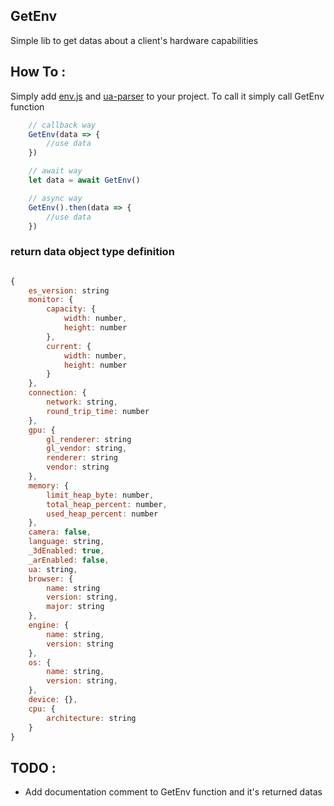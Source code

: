 ## GetEnv

Simple lib to get datas about a client's hardware capabilities

## How To : 

Simply add [env.js](./env.js) and [ua-parser](./ua-parser.min.js) to your project.
To call it simply call GetEnv function

```js
    // callback way
    GetEnv(data => {
        //use data
    })

    // await way
    let data = await GetEnv()

    // async way
    GetEnv().then(data => {
        //use data
    })
```


### return data object type definition

```js

{
    es_version: string
    monitor: {
        capacity: {
            width: number,
            height: number
        },
        current: {
            width: number,
            height: number
        }
    },
    connection: {
        network: string,
        round_trip_time: number
    },
    gpu: {
        gl_renderer: string
        gl_vendor: string,
        renderer: string
        vendor: string
    },
    memory: {
        limit_heap_byte: number,
        total_heap_percent: number,
        used_heap_percent: number
    },
    camera: false,
    language: string,
    _3dEnabled: true,
    _arEnabled: false,
    ua: string,
    browser: {
        name: string
        version: string,
        major: string
    },
    engine: {
        name: string,
        version: string
    },
    os: {
        name: string,
        version: string,
    },
    device: {},
    cpu: {
        architecture: string
    }
}
``` 

## TODO : 

- Add documentation comment to GetEnv function and it's returned datas